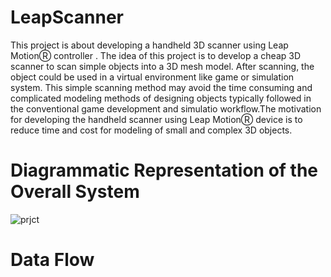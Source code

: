 # LeapScanner
This project is about developing a handheld 3D scanner using Leap MotionⓇ  controller . The idea of this project is to develop a cheap 3D scanner to scan simple objects into a 3D mesh model. After scanning, the object could be used in a virtual environment like game or simulation system. This simple scanning method may avoid the time consuming and complicated modeling methods of designing objects typically followed in the conventional game development and simulatio workflow.The motivation for developing the handheld scanner using Leap MotionⓇ device is to reduce time and cost for modeling of small and complex 3D objects.
# Diagrammatic Representation of the Overall System
![prjct](https://cloud.githubusercontent.com/assets/10797726/17104468/73b6384e-529c-11e6-8f8c-c0395500df7e.PNG)
# Data Flow

